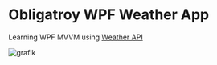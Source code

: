 # Obligatroy WPF Weather App 
Learning WPF MVVM using [Weather API](https://www.weatherapi.com/)

![grafik](https://github.com/BennetSchlenk/WPF_WeatherApp/assets/25987836/4849e8b4-e363-4777-a788-df6f27a46af3)
